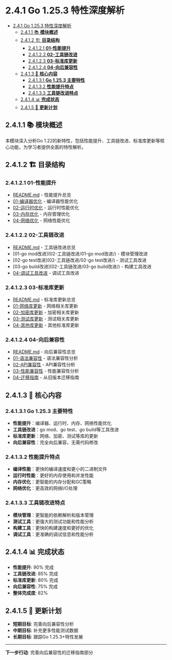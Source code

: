 ﻿# 2.4.1 Go 1.25.3 特性深度解析

<!-- TOC START -->
- [2.4.1 Go 1.25.3 特性深度解析](#241-go-122-特性深度解析)
  - [2.4.1.1 📚 **模块概述**](#2411--模块概述)
  - [2.4.1.2 🏗️ **目录结构**](#2412-️-目录结构)
    - [2.4.1.2.1 **01-性能提升**](#24121-01-性能提升)
    - [2.4.1.2.2 **02-工具链改进**](#24122-02-工具链改进)
    - [2.4.1.2.3 **03-标准库更新**](#24123-03-标准库更新)
    - [2.4.1.2.4 **04-向后兼容性**](#24124-04-向后兼容性)
  - [2.4.1.3 🎯 **核心内容**](#2413--核心内容)
    - [2.4.1.3.1 **Go 1.25.3 主要特性**](#24131-go-122-主要特性)
    - [2.4.1.3.2 **性能提升特点**](#24132-性能提升特点)
    - [2.4.1.3.3 **工具链改进特点**](#24133-工具链改进特点)
  - [2.4.1.4 📊 **完成状态**](#2414--完成状态)
  - [2.4.1.5 🔄 **更新计划**](#2415--更新计划)
<!-- TOC END -->

## 2.4.1.1 📚 **模块概述**

本模块深入分析Go 1.22的新特性，包括性能提升、工具链改进、标准库更新等核心功能，为学习者提供全面的特性解析。

## 2.4.1.2 🏗️ **目录结构**

### 2.4.1.2.1 **01-性能提升**

- [README.md](01-性能提升/README.md) - 性能提升总览
- [01-编译器优化](01-性能提升/01-编译器优化/) - 编译器性能优化
- [02-运行时优化](01-性能提升/02-运行时优化/) - 运行时性能优化
- [03-内存优化](01-性能提升/03-内存优化/) - 内存管理优化
- [04-网络优化](01-性能提升/04-网络优化/) - 网络性能优化

### 2.4.1.2.2 **02-工具链改进**

- [README.md](02-工具链改进/README.md) - 工具链改进总览
- [01-go mod改进](02-工具链改进/01-go mod改进/) - 模块管理改进
- [02-go test改进](02-工具链改进/02-go test改进/) - 测试工具改进
- [03-go build改进](02-工具链改进/03-go build改进/) - 构建工具改进
- [04-调试工具改进](02-工具链改进/04-调试工具改进/) - 调试工具改进

### 2.4.1.2.3 **03-标准库更新**

- [README.md](03-标准库更新/README.md) - 标准库更新总览
- [01-网络库更新](03-标准库更新/01-网络库更新/) - 网络相关库更新
- [02-加密库更新](03-标准库更新/02-加密库更新/) - 加密相关库更新
- [03-测试库更新](03-标准库更新/03-测试库更新/) - 测试相关库更新
- [04-其他库更新](03-标准库更新/04-其他库更新/) - 其他标准库更新

### 2.4.1.2.4 **04-向后兼容性**

- [README.md](04-向后兼容性/README.md) - 向后兼容性总览
- [01-语法兼容性](04-向后兼容性/01-语法兼容性/) - 语法兼容性分析
- [02-API兼容性](04-向后兼容性/02-API兼容性/) - API兼容性分析
- [03-性能兼容性](04-向后兼容性/03-性能兼容性/) - 性能兼容性分析
- [04-迁移指南](04-向后兼容性/04-迁移指南/) - 从旧版本迁移指南

## 2.4.1.3 🎯 **核心内容**

### 2.4.1.3.1 **Go 1.25.3 主要特性**

- **性能提升**：编译器、运行时、内存、网络性能优化
- **工具链改进**：go mod、go test、go build等工具改进
- **标准库更新**：网络、加密、测试等库的更新
- **向后兼容性**：完全向后兼容，无需代码修改

### 2.4.1.3.2 **性能提升特点**

- **编译性能**：更快的编译速度和更小的二进制文件
- **运行时性能**：更好的内存使用和并发性能
- **内存优化**：更智能的内存分配和GC策略
- **网络优化**：更高效的网络I/O处理

### 2.4.1.3.3 **工具链改进特点**

- **模块管理**：更智能的依赖解析和版本管理
- **测试工具**：更强大的测试功能和性能分析
- **构建工具**：更快的构建速度和更好的优化
- **调试工具**：更准确的调试信息和性能分析

## 2.4.1.4 📊 **完成状态**

- **性能提升**: 90% 完成
- **工具链改进**: 85% 完成
- **标准库更新**: 80% 完成
- **向后兼容性**: 75% 完成
- **整体完成度**: 82%

## 2.4.1.5 🔄 **更新计划**

- **短期目标**: 完善向后兼容性分析
- **中期目标**: 补充更多性能测试数据
- **长期目标**: 跟踪Go 1.25.3+特性发展

---

**下一步行动**: 完善向后兼容性的迁移指南部分
